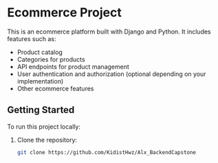 # Ecommerce Project

This is an ecommerce platform built with Django and Python. It includes features such as:
- Product catalog
- Categories for products
- API endpoints for product management
- User authentication and authorization (optional depending on your implementation)
- Other ecommerce features

## Getting Started

To run this project locally:

1. Clone the repository:
   ```bash
   git clone https://github.com/KidistHwz/Alx_BackendCapstone